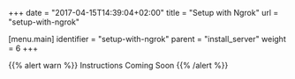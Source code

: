+++
date = "2017-04-15T14:39:04+02:00"
title = "Setup with Ngrok"
url = "setup-with-ngrok"

[menu.main]
  identifier = "setup-with-ngrok"
  parent = "install_server"
  weight = 6
+++

{{% alert warn %}}
Instructions Coming Soon
{{% /alert %}}
